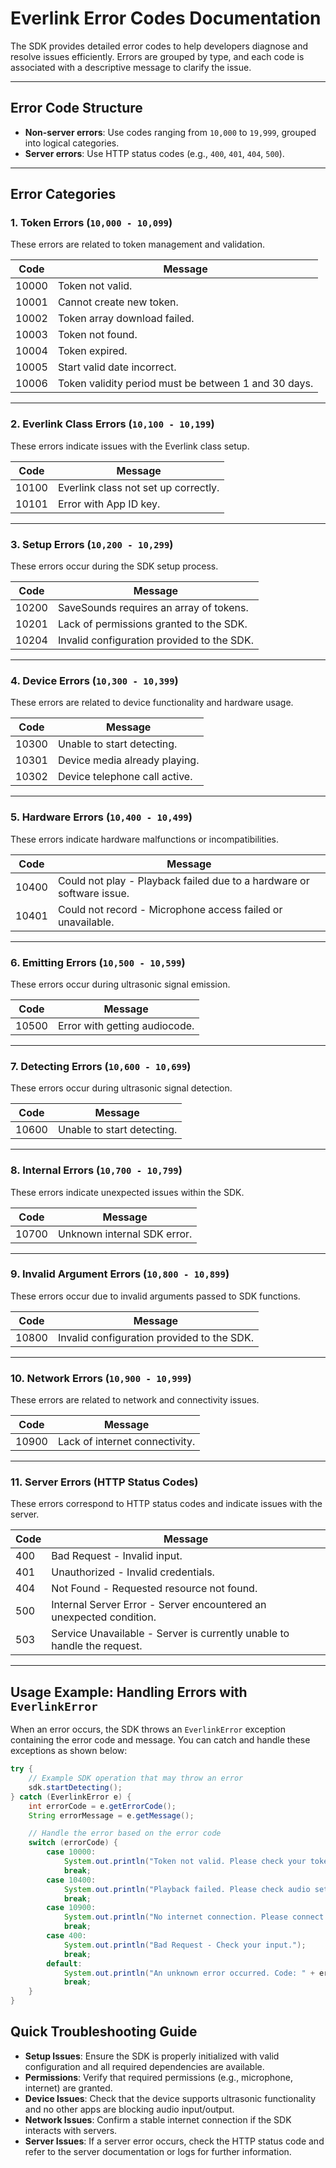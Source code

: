 

# Everlink Error Codes Documentation

The SDK provides detailed error codes to help developers diagnose and resolve issues efficiently. Errors are grouped by type, and each code is associated with a descriptive message to clarify the issue.

---

## Error Code Structure

- **Non-server errors**: Use codes ranging from `10,000` to `19,999`, grouped into logical categories.
- **Server errors**: Use HTTP status codes (e.g., `400`, `401`, `404`, `500`).

---

## Error Categories

### 1. Token Errors (`10,000 - 10,099`)
These errors are related to token management and validation.

| **Code** | **Message**                                            |
|----------|--------------------------------------------------------|
| 10000    | Token not valid.                                       |
| 10001    | Cannot create new token.                               |
| 10002    | Token array download failed.                           |
| 10003    | Token not found.                                       |
| 10004    | Token expired.                                         |
| 10005    | Start valid date incorrect.                            |
| 10006    | Token validity period must be between 1 and 30 days.   |

---

### 2. Everlink Class Errors (`10,100 - 10,199`)
These errors indicate issues with the Everlink class setup.

| **Code** | **Message**                                            |
|----------|--------------------------------------------------------|
| 10100    | Everlink class not set up correctly.                   |
| 10101    | Error with App ID key.                                 |

---

### 3. Setup Errors (`10,200 - 10,299`)
These errors occur during the SDK setup process.

| **Code** | **Message**                                            |
|----------|--------------------------------------------------------|
| 10200    | SaveSounds requires an array of tokens.                |
| 10201    | Lack of permissions granted to the SDK.                |
| 10204    | Invalid configuration provided to the SDK.             |

---

### 4. Device Errors (`10,300 - 10,399`)
These errors are related to device functionality and hardware usage.

| **Code** | **Message**                                            |
|----------|--------------------------------------------------------|
| 10300    | Unable to start detecting.                             |
| 10301    | Device media already playing.                          |
| 10302    | Device telephone call active.                          |

---

### 5. Hardware Errors (`10,400 - 10,499`)
These errors indicate hardware malfunctions or incompatibilities.

| **Code** | **Message**                                            |
|----------|--------------------------------------------------------|
| 10400    | Could not play - Playback failed due to a hardware or software issue. |
| 10401    | Could not record - Microphone access failed or unavailable. |

---

### 6. Emitting Errors (`10,500 - 10,599`)
These errors occur during ultrasonic signal emission.

| **Code** | **Message**                                            |
|----------|--------------------------------------------------------|
| 10500    | Error with getting audiocode.                          |

---

### 7. Detecting Errors (`10,600 - 10,699`)
These errors occur during ultrasonic signal detection.

| **Code** | **Message**                                            |
|----------|--------------------------------------------------------|
| 10600    | Unable to start detecting.                             |

---

### 8. Internal Errors (`10,700 - 10,799`)
These errors indicate unexpected issues within the SDK.

| **Code** | **Message**                                            |
|----------|--------------------------------------------------------|
| 10700    | Unknown internal SDK error.                            |

---

### 9. Invalid Argument Errors (`10,800 - 10,899`)
These errors occur due to invalid arguments passed to SDK functions.

| **Code** | **Message**                                            |
|----------|--------------------------------------------------------|
| 10800    | Invalid configuration provided to the SDK.             |

---

### 10. Network Errors (`10,900 - 10,999`)
These errors are related to network and connectivity issues.

| **Code** | **Message**                                            |
|----------|--------------------------------------------------------|
| 10900    | Lack of internet connectivity.                         |

---

### 11. Server Errors (HTTP Status Codes)
These errors correspond to HTTP status codes and indicate issues with the server.

| **Code** | **Message**                                            |
|----------|--------------------------------------------------------|
| 400      | Bad Request - Invalid input.                           |
| 401      | Unauthorized - Invalid credentials.                    |
| 404      | Not Found - Requested resource not found.              |
| 500      | Internal Server Error - Server encountered an unexpected condition. |
| 503      | Service Unavailable - Server is currently unable to handle the request. |

---

## Usage Example: Handling Errors with `EverlinkError`

When an error occurs, the SDK throws an `EverlinkError` exception containing the error code and message. You can catch and handle these exceptions as shown below:

```java
try {
    // Example SDK operation that may throw an error
    sdk.startDetecting();
} catch (EverlinkError e) {
    int errorCode = e.getErrorCode();
    String errorMessage = e.getMessage();

    // Handle the error based on the error code
    switch (errorCode) {
        case 10000:
            System.out.println("Token not valid. Please check your token.");
            break;
        case 10400:
            System.out.println("Playback failed. Please check audio settings or hardware.");
            break;
        case 10900:
            System.out.println("No internet connection. Please connect to the internet and try again.");
            break;
        case 400:
            System.out.println("Bad Request - Check your input.");
            break;
        default:
            System.out.println("An unknown error occurred. Code: " + errorCode + ", Message: " + errorMessage);
            break;
    }
}
```
## Quick Troubleshooting Guide

- **Setup Issues**: Ensure the SDK is properly initialized with valid configuration and all required dependencies are available.
- **Permissions**: Verify that required permissions (e.g., microphone, internet) are granted.
- **Device Issues**: Check that the device supports ultrasonic functionality and no other apps are blocking audio input/output.
- **Network Issues**: Confirm a stable internet connection if the SDK interacts with servers.
- **Server Issues**: If a server error occurs, check the HTTP status code and refer to the server documentation or logs for further information.

